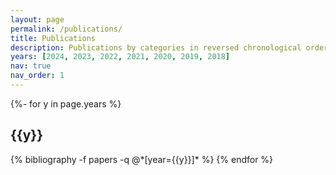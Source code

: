```yaml
---
layout: page
permalink: /publications/
title: Publications
description: Publications by categories in reversed chronological order. generated by jekyll-scholar.
years: [2024, 2023, 2022, 2021, 2020, 2019, 2018]
nav: true
nav_order: 1
---
```

<!-- _pages/publications.md -->
<div class="publications">

{%- for y in page.years %}
  <h2 class="year">{{y}}</h2>
  {% bibliography -f papers -q @*[year={{y}}]* %}
{% endfor %}

</div>
